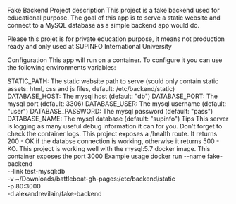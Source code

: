 Fake Backend
Project description
This project is a fake backend used for educational purpose. The goal of this app is to serve a static website and connect to a MySQL database as a simple backend app would do.

Please this projet is for private education purpose, it means not production ready and only used at SUPINFO International University

Configuration
This app will run on a container. To configure it you can use the following environments variables:

STATIC_PATH: The static website path to serve (sould only contain static assets: html, css and js files, default: /etc/backend/static)
DATABASE_HOST: The mysql host (default: "db")
DATABASE_PORT: The mysql port (default: 3306)
DATABASE_USER: The mysql username (default: "user")
DATABASE_PASSWORD: The mysql password (default: "pass")
DATABASE_NAME: The mysql database (default: "supinfo")
Tips
This server is logging as many useful debug information it can for you. Don't forget to check the container logs.
This project exposes a /health route. It returns 200 - OK if the databse connection is working, otherwise it returns 500 - KO.
This project is working well with the mysql:5.7 docker image.
This container exposes the port 3000
Example usage
docker run --name fake-backend \
  --link test-mysql:db \
  -v ~/Downloads/battleboat-gh-pages:/etc/backend/static \
  -p 80:3000 \
  -d alexandrevilain/fake-backend
